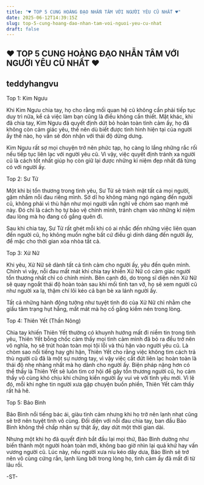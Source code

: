 ```yaml
---
title: "♥ TOP 5 CUNG HOÀNG ĐẠO NHẪN TÂM VỚI NGƯỜI YÊU CŨ NHẤT ♥"
date: 2025-06-12T14:39:15Z
slug: top-5-cung-hoang-dao-nhan-tam-voi-nguoi-yeu-cu-nhat
draft: false
---
```


## ♥ TOP 5 CUNG HOÀNG ĐẠO NHẪN TÂM VỚI NGƯỜI YÊU CŨ NHẤT ♥

## teddyhangvu

Top 1: Kim Ngưu

Khi Kim Ngưu chia tay, họ cho rằng mối quan hệ cũ không cần phải tiếp tục duy trì nữa, kể cả việc làm bạn cũng là điều không cần thiết. Mặt khác, khi đã chia tay, Kim Ngưu đã quyết định dứt bỏ hoàn toàn tình cảm ấy, họ đã không còn cảm giác yêu, thế nên dù biết được tình hình hiện tại của người ấy thế nào, họ vẫn sẽ đón nhận với thái độ dửng dưng.

Kim Ngưu rất sợ mọi chuyện trở nên phức tạp, họ càng lo lắng những rắc rối nếu tiếp tục liên lạc với người yêu cũ. Vì vậy, việc quyết định tránh xa người cũ là cách tốt nhất giúp họ còn giữ lại được những kỉ niệm đẹp nhất đã từng có với người ấy.

Top 2: Sư Tử

Một khi bị tổn thương trong tình yêu, Sư Tử sẽ tránh mặt tất cả mọi người, gặm nhắm nỗi đau riêng mình. Sở dĩ họ không màng ngó ngàng đến người cũ, không phải vì thù hận như mọi người vẫn nghĩ về chòm sao mạnh mẽ này. Đó chỉ là cách họ tự bảo vệ chính mình, tránh chạm vào những kỉ niệm đau lòng mà họ đang cố gắng quên đi.

Sau khi chia tay, Sư Tử rất ghét mỗi khi có ai nhắc đến những việc liên quan đến người cũ, họ không muốn nghe bất cứ điều gì dính dáng đến người ấy, để mặc cho thời gian xóa nhòa tất cả.

Top 3: Xử Nữ

Khi yêu, Xử Nữ sẽ dành tất cả tình cảm cho người ấy, yêu đến quên mình. Chính vì vậy, nỗi đau mất mát khi chia tay khiến Xử Nữ có cảm giác người tổn thương nhất chỉ có chính mình. Bên cạnh đó, do trọng sĩ diện nên Xử Nữ sẽ quay ngoắt thái độ hoàn toàn sau khi mối tình tan vỡ, họ sẽ xem người cũ như người xa lạ, thậm chí lôi kéo cả bạn bè xa lánh người ấy.

Tất cả những hành động tưởng như tuyệt tình đó của Xử Nữ chỉ nhằm che giấu tâm trạng hụt hẫng, mất mát mà họ cố gắng kiềm nén trong lòng.

Top 4: Thiên Yết (Thần Nông)

Chia tay khiến Thiên Yết thường có khuynh hướng mất đi niềm tin trong tình yêu, Thiên Yết bỗng chốc cảm thấy mọi tình cảm mình đã bỏ ra đều trở nên vô nghĩa, họ sẽ trút hoàn toàn mọi tội lỗi và thù hận vào người yêu cũ. Là chòm sao nổi tiếng hay ghi hận, Thiên Yết cho rằng việc không tìm cách trả thù người cũ đã là một sự nương tay, vì vậy việc cắt đứt liên lạc hoàn toàn là thái độ nhẹ nhàng nhất mà họ dành cho người ấy.
Biện pháp nặng hơn có thể thấy là Thiên Yết sẽ luôn tìm cơ hội để gây tổn thương người cũ, họ cảm thấy vô cùng khó chịu khi chứng kiến người ấy vui vẻ với tình yêu mới. Vì lẽ đó, mỗi khi nghe tin người xưa gặp chuyện buồn phiền, Thiên Yết cảm thấy rất hả hê.

Top 5: Bảo Bình

Bảo Bình nổi tiếng bác ái, giàu tình cảm nhưng khi họ trở nên lạnh nhạt cũng sẽ trở nên tuyệt tình vô cùng. Đối diện với nỗi đau chia tay, ban đầu Bảo Bình không thể chấp nhận sự thật ấy, day dứt một thời gian dài.

Nhưng một khi họ đã quyết định bắt đầu lại mọi thứ, Bảo Bình dường như biến thành một người hoàn toàn mới, không bao giờ nhìn lại quá khứ hay vấn vương người cũ. Lúc này, nếu người xưa níu kéo dây dưa, Bảo Bình sẽ trở nên vô cùng cứng rắn, lạnh lùng bởi trong lòng họ, tình cảm ấy đã mất đi từ lâu rồi.

-ST-